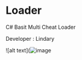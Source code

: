 # Loader

C# Basit Multi Cheat Loader

Developer : Lindary



![alt text](![image](https://user-images.githubusercontent.com/111512244/185463866-8492afe2-76d7-4e3f-adf9-2eb5edde6f42.png)

